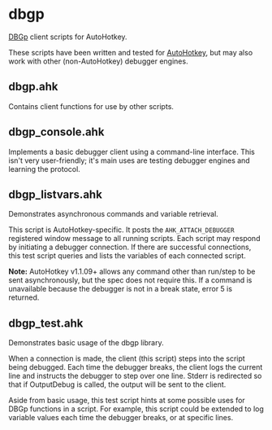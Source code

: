 # dbgp

[DBGp](http://xdebug.org/docs-dbgp.php) client scripts for AutoHotkey.

These scripts have been written and tested for [AutoHotkey](https://github.com/Lexikos/AutoHotkey_L), but may also work with other (non-AutoHotkey) debugger engines.

## dbgp.ahk

Contains client functions for use by other scripts.


## dbgp_console.ahk

Implements a basic debugger client using a command-line interface. This isn't very user-friendly; it's main uses are testing debugger engines and learning the protocol.


## dbgp_listvars.ahk

Demonstrates asynchronous commands and variable retrieval.

This script is AutoHotkey-specific. It posts the `AHK_ATTACH_DEBUGGER` registered window message to all running scripts. Each script may respond by initiating a debugger connection. If there are successful connections, this test script queries and lists the variables of each connected script.

**Note:** AutoHotkey v1.1.09+ allows any command other than run/step to be sent asynchronously, but the spec does not require this. If a command is unavailable because the debugger is not in a break state, error 5 is returned.


## dbgp_test.ahk

Demonstrates basic usage of the dbgp library.

When a connection is made, the client (this script) steps into the script being debugged. Each time the debugger breaks, the client logs the current line and instructs the debugger to step over one line. Stderr is redirected so that if OutputDebug is called, the output will be sent to the client.

Aside from basic usage, this test script hints at some possible uses for DBGp functions in a script. For example, this script could be extended to log variable values each time the debugger breaks, or at specific lines. 

